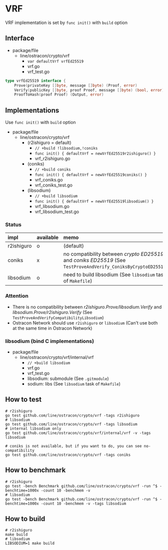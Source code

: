 # VRF

VRF implementation is set by `func init()` with `build` option

## Interface
* package/file
  * line/ostracon/crypto/vrf
    * `var defaultVrf vrfEd25519`
    * vrf.go
    * vrf_test.go
```go
type vrfEd25519 interface {
	Prove(privateKey []byte, message []byte) (Proof, error)
	Verify(publicKey []byte, proof Proof, message []byte) (bool, error)
	ProofToHash(proof Proof) (Output, error)
```

## Implementations

Use `func init()` with `build` option

* package/file
  * line/ostracon/crypto/vrf
    * (r2ishiguro = default)
      * `// +build !libsodium,!coniks`
      * `func init() { defaultVrf = newVrfEd25519r2ishiguro() }`
      * vrf_r2ishiguro.go
    * (coniks)
      * `// +build coniks`
      * `func init() { defaultVrf = newVrfEd25519coniks() }`
      * vrf_coniks.go
      * vrf_coniks_test.go
    * (libsodium)
      * `// +build libsodium`
      * `func init() { defaultVrf = newVrfEd25519libsodium() }`
      * vrf_libsodium.go
      * vrf_libsodium_test.go

### Status

| impl | available | memo |
|:---|:---|:---|
|r2ishiguro|o|(default)|
|coniks|x|no compatibility between *crypto ED25519* and *coniks ED25519* (See `TestProveAndVerify_ConiksByCryptoED25519`)|
|libsodium|o| need to build libsodium (See `libsodium` task of `Makefile`)|

### Attention

* There is no compatibility between *r2ishiguro.Prove/libsodium.Verify* and *libsodium.Prove/r2ishiguro.Verify* (See `TestProveAndVerifyCompatibilityLibsodium`)
* Ostracon Network should use `r2ishiguro` or `libsodium` (Can't use both at the same time in Ostracon Network)

### libsodium (bind C implementations)
* package/file
  * line/ostracon/crypto/vrf/internal/vrf
    * `// +build libsodium`
    * vrf.go
    * vrf_test.go
    * libsodium: submodule (See `.gitmodule`)
    * sodium: libs (See `libsodium` task of `Makefile`)

## How to test

```shell
# r2ishiguro
go test github.com/line/ostracon/crypto/vrf -tags r2ishiguro
# libsodium
go test github.com/line/ostracon/crypto/vrf -tags libsodium
# internal libsodium only
go test github.com/line/ostracon/crypto/vrf/internal/vrf -v -tags libsodium

# coniks is not available, but if you want to do, you can see no-compatibility
go test github.com/line/ostracon/crypto/vrf -tags coniks
```

## How to benchmark

```shell
# r2ishiguro
go test -bench Benchmark github.com/line/ostracon/crypto/vrf -run ^$ -benchtime=1000x -count 10 -benchmem -v
# libsodium
go test -bench Benchmark github.com/line/ostracon/crypto/vrf -run ^$ -benchtime=1000x -count 10 -benchmem -v -tags libsodium
```

## How to build

```shell
# r2ishiguro
make build
# libsodium
LIBSODIUM=1 make build
```
